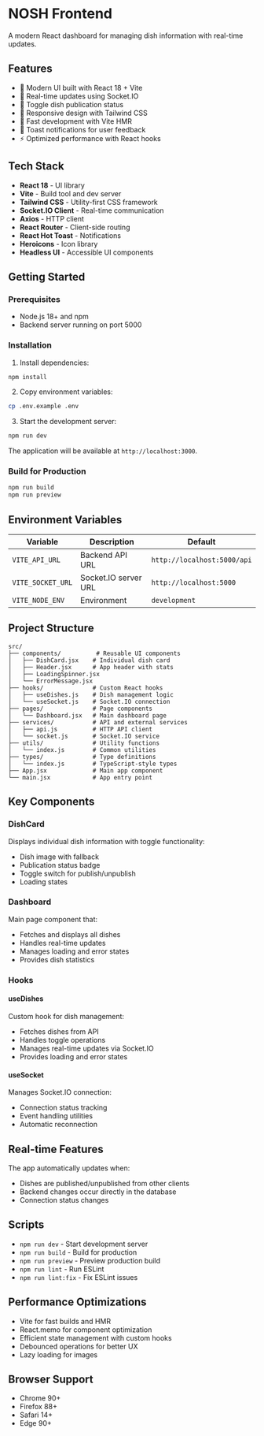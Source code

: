 # NOSH Frontend

A modern React dashboard for managing dish information with real-time updates.

## Features

- 🎨 Modern UI built with React 18 + Vite
- 🔄 Real-time updates using Socket.IO
- 🎯 Toggle dish publication status
- 📱 Responsive design with Tailwind CSS
- 🚀 Fast development with Vite HMR
- 🔔 Toast notifications for user feedback
- ⚡ Optimized performance with React hooks

## Tech Stack

- **React 18** - UI library
- **Vite** - Build tool and dev server
- **Tailwind CSS** - Utility-first CSS framework
- **Socket.IO Client** - Real-time communication
- **Axios** - HTTP client
- **React Router** - Client-side routing
- **React Hot Toast** - Notifications
- **Heroicons** - Icon library
- **Headless UI** - Accessible UI components

## Getting Started

### Prerequisites

- Node.js 18+ and npm
- Backend server running on port 5000

### Installation

1. Install dependencies:
```bash
npm install
```

2. Copy environment variables:
```bash
cp .env.example .env
```

3. Start the development server:
```bash
npm run dev
```

The application will be available at `http://localhost:3000`.

### Build for Production

```bash
npm run build
npm run preview
```

## Environment Variables

| Variable | Description | Default |
|----------|-------------|---------|
| `VITE_API_URL` | Backend API URL | `http://localhost:5000/api` |
| `VITE_SOCKET_URL` | Socket.IO server URL | `http://localhost:5000` |
| `VITE_NODE_ENV` | Environment | `development` |

## Project Structure

```
src/
├── components/          # Reusable UI components
│   ├── DishCard.jsx    # Individual dish card
│   ├── Header.jsx      # App header with stats
│   ├── LoadingSpinner.jsx
│   └── ErrorMessage.jsx
├── hooks/              # Custom React hooks
│   ├── useDishes.js    # Dish management logic
│   └── useSocket.js    # Socket.IO connection
├── pages/              # Page components
│   └── Dashboard.jsx   # Main dashboard page
├── services/           # API and external services
│   ├── api.js          # HTTP API client
│   └── socket.js       # Socket.IO service
├── utils/              # Utility functions
│   └── index.js        # Common utilities
├── types/              # Type definitions
│   └── index.js        # TypeScript-style types
├── App.jsx             # Main app component
└── main.jsx            # App entry point
```

## Key Components

### DishCard
Displays individual dish information with toggle functionality:
- Dish image with fallback
- Publication status badge
- Toggle switch for publish/unpublish
- Loading states

### Dashboard
Main page component that:
- Fetches and displays all dishes
- Handles real-time updates
- Manages loading and error states
- Provides dish statistics

### Hooks

#### useDishes
Custom hook for dish management:
- Fetches dishes from API
- Handles toggle operations
- Manages real-time updates via Socket.IO
- Provides loading and error states

#### useSocket
Manages Socket.IO connection:
- Connection status tracking
- Event handling utilities
- Automatic reconnection

## Real-time Features

The app automatically updates when:
- Dishes are published/unpublished from other clients
- Backend changes occur directly in the database
- Connection status changes

## Scripts

- `npm run dev` - Start development server
- `npm run build` - Build for production
- `npm run preview` - Preview production build
- `npm run lint` - Run ESLint
- `npm run lint:fix` - Fix ESLint issues

## Performance Optimizations

- Vite for fast builds and HMR
- React.memo for component optimization
- Efficient state management with custom hooks
- Debounced operations for better UX
- Lazy loading for images

## Browser Support

- Chrome 90+
- Firefox 88+
- Safari 14+
- Edge 90+
